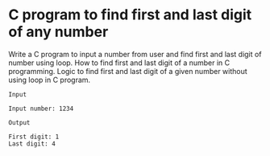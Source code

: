 # C program to find first and last digit of any number
Write a C program to input a number from user and find first and last digit of number using loop. How to find first and last digit of a number in C programming. Logic to find first and last digit of a given number without using loop in C program.

```
Input

Input number: 1234

Output

First digit: 1
Last digit: 4
```
